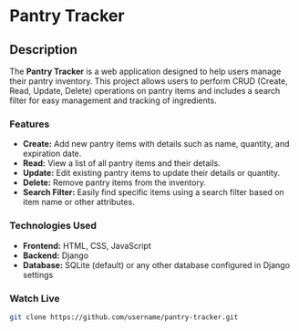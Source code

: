 # Pantry Tracker

## Description

The **Pantry Tracker** is a web application designed to help users manage their pantry inventory. This project allows users to perform CRUD (Create, Read, Update, Delete) operations on pantry items and includes a search filter for easy management and tracking of ingredients.

### Features

- **Create:** Add new pantry items with details such as name, quantity, and expiration date.
- **Read:** View a list of all pantry items and their details.
- **Update:** Edit existing pantry items to update their details or quantity.
- **Delete:** Remove pantry items from the inventory.
- **Search Filter:** Easily find specific items using a search filter based on item name or other attributes.

### Technologies Used

- **Frontend:** HTML, CSS, JavaScript
- **Backend:** Django
- **Database:** SQLite (default) or any other database configured in Django settings

### Watch Live

   ```bash
   git clone https://github.com/username/pantry-tracker.git
